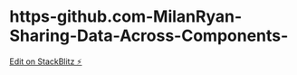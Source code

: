 # https-github.com-MilanRyan-Sharing-Data-Across-Components-

[Edit on StackBlitz ⚡️](https://stackblitz.com/edit/angular-ivy-butb77)
